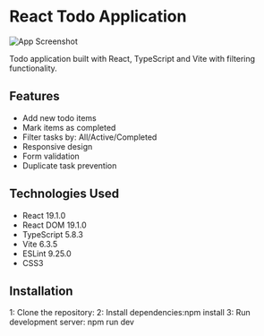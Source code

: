 # React Todo Application

![App Screenshot](https://i.imgur.com/xYz1234.png)


Todo application built with React, TypeScript and Vite with filtering functionality.

## Features

- Add new todo items
- Mark items as completed
- Filter tasks by: All/Active/Completed
- Responsive design
- Form validation
- Duplicate task prevention

## Technologies Used

- React 19.1.0
- React DOM 19.1.0
- TypeScript 5.8.3
- Vite 6.3.5
- ESLint 9.25.0
- CSS3

## Installation

1: Clone the repository:
2: Install dependencies:npm install
3: Run development server: npm run dev 
